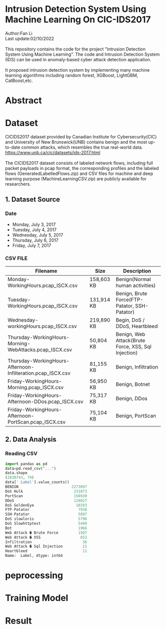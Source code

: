 # Intrusion Detection System Using Machine Learning On CIC-IDS2017
Author:Fan Li<br/>
Last update:02/10/2022<br/>
<br/>
This repository contains the code for the project "Intrusion Detection System Using Machine Learning". The code and Intrusion Detection System (IDS) can be used in anomaly-based cyber attack detection application.<br/>
</br>
It proposed intrusion detection system by implementing many machine learning algorithms including random forest, XGBoost, LightGBM, CatBoost,etc.<br/>
# Abstract
# Dataset
CICIDS2017 dataset provided by Canadian Institute for Cybersecurity(CIC) and University of New Brunswick(UNB) contains benign and the most up-to-date common attacks, which resembles the true real-world data. https://www.unb.ca/cic/datasets/ids-2017.html<br/>
<br/>
The CICIDS2017 dataset consists of labeled network flows, including full packet payloads in pcap format, the corresponding profiles and the labeled flows (GeneratedLabelledFlows.zip) and CSV files for machine and deep learning purpose (MachineLearningCSV.zip) are publicly available for researchers.<br/>
## 1. Dataset Source
### Date
- Monday, July 3, 2017
- Tuesday, July 4, 2017
- Wednesday, July 5, 2017
- Thursday, July 6, 2017
- Friday, July 7, 2017
### CSV FILE
| Filename | Size | Description |
| -------- | ---- | ----------- |
| Monday-WorkingHours.pcap_ISCX.csv | 158,603 KB | Benign(Normal human activities) |
| Tuesday-WorkingHours.pcap_ISCX.csv | 131,914 KB | Benign, Brute Force(FTP-Patator, SSH-Patator) |
| Wednesday-workingHours.pcap_ISCX.csv | 219,890 KB | Begin, DoS / DDoS, Heartbleed |
| Thursday-WorkingHours-Morning-WebAttacks.pcap_ISCX.csv | 50,804 KB | Benign, Web Attack(Brute Force, XSS, Sql Injection) |
| Thursday-WorkingHours-Afternoon-Infilteration.pcap_ISCX.csv | 81,155 KB | Benign, Infiltration |
| Friday-WorkingHours-Morning.pcap_ISCX.csv | 56,950 KB | Benign, Botnet |
| Friday-WorkingHours-Afternoon-DDos.pcap_ISCX.csv | 75,317 KB | Benign, DDos  |
| Friday-WorkingHours-Afternoon-PortScan.pcap_ISCX.csv | 75,104 KB | Benign, PortScan |
## 2. Data Analysis
### Reading CSV
```python
import pandas as pd
data=pd.read_csv("...")
data.shape
(2830743, 79)
data[' Label'].value_counts()
BENIGN                        2273097
DoS Hulk                       231073
PortScan                       158930
DDoS                           128027
DoS GoldenEye                   10293
FTP-Patator                      7938
SSH-Patator                      5897
DoS slowloris                    5796
DoS Slowhttptest                 5499
Bot                              1966
Web Attack � Brute Force         1507
Web Attack � XSS                  652
Infiltration                       36
Web Attack � Sql Injection         21
Heartbleed                         11
Name:  Label, dtype: int64
```

# peprocessing
# Training Model
# Result
